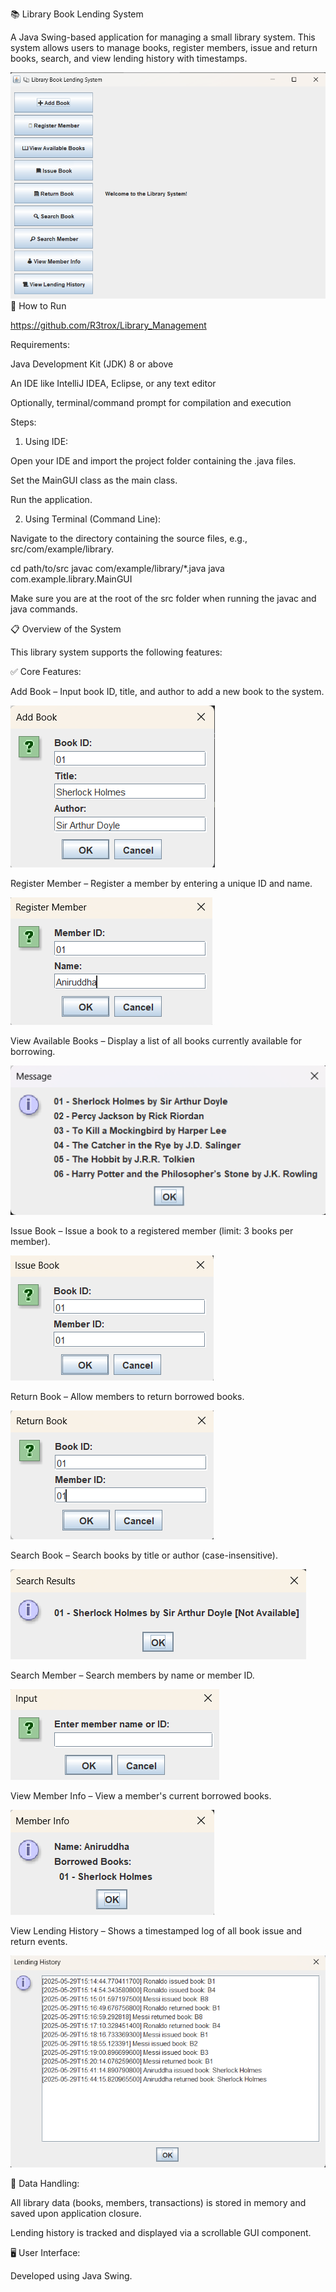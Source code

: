 📚 Library Book Lending System

A Java Swing-based application for managing a small library system. This system allows users to manage books, register members, issue and return books, search, and view lending history with timestamps.

![img.png](images/img.png)
🚀 How to Run

https://github.com/R3trox/Library_Management

Requirements:

Java Development Kit (JDK) 8 or above

An IDE like IntelliJ IDEA, Eclipse, or any text editor

Optionally, terminal/command prompt for compilation and execution

Steps:

1. Using IDE:

Open your IDE and import the project folder containing the .java files.

Set the MainGUI class as the main class.

Run the application.

2. Using Terminal (Command Line):

Navigate to the directory containing the source files, e.g., src/com/example/library.

cd path/to/src
javac com/example/library/*.java
java com.example.library.MainGUI

Make sure you are at the root of the src folder when running the javac and java commands.

📋 Overview of the System

This library system supports the following features:

✅ Core Features:

Add Book – Input book ID, title, and author to add a new book to the system.

![img_1.png](images/img_1.png)

Register Member – Register a member by entering a unique ID and name.

![img_2.png](images/img_2.png)

View Available Books – Display a list of all books currently available for borrowing.

![img_3.png](images/img_3.png)

Issue Book – Issue a book to a registered member (limit: 3 books per member).

![img_4.png](images/img_4.png)

Return Book – Allow members to return borrowed books.

![img_5.png](images/img_5.png)

Search Book – Search books by title or author (case-insensitive).

![img_6.png](images/img_6.png)

Search Member – Search members by name or member ID.

![img_7.png](images/img_7.png)

View Member Info – View a member's current borrowed books.

![img_8.png](images/img_8.png)

View Lending History – Shows a timestamped log of all book issue and return events.

![img_9.png](images/img_9.png)

💾 Data Handling:

All library data (books, members, transactions) is stored in memory and saved upon application closure.

Lending history is tracked and displayed via a scrollable GUI component.

🖥️ User Interface:

Developed using Java Swing.
